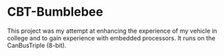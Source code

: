 # CBT-Bumblebee
This project was my attempt at enhancing the experience of my vehicle in college and to gain experience with embedded processors. It runs on the CanBusTriple (8-bit). 
